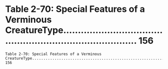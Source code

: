 # Table 2-70: Special Features of a Verminous CreatureType............................................................................... 156

```
Table 2-70: Special Features of a Verminous CreatureType............................................................................... 156

```
